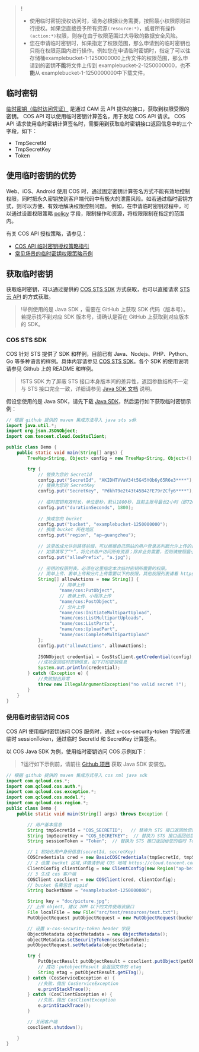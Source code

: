 >!
> - 使用临时密钥授权访问时，请务必根据业务需要，按照最小权限原则进行授权。如果您直接授予所有资源`(resource:*)`，或者所有操作`(action:*)`权限，则存在由于权限范围过大导致的数据安全风险。
> - 您在申请临时密钥时，如果指定了权限范围，那么申请到的临时密钥也只能在权限范围内进行操作。例如您在申请临时密钥时，指定了可以往存储桶examplebucket-1-1250000000上传文件的权限范围，那么申请到的密钥**不能**将文件上传到 examplebucket-2-1250000000，也**不能**从 examplebucket-1-1250000000中下载文件。
> 

## 临时密钥

[临时密钥（临时访问凭证）](https://cloud.tencent.com/document/product/598/33416) 是通过 CAM 云 API 提供的接口，获取到权限受限的密钥。
 COS API 可以使用临时密钥计算签名，用于发起 COS API 请求。
 COS API 请求使用临时密钥计算签名时，需要用到获取临时密钥接口返回信息中的三个字段，如下：
- TmpSecretId
- TmpSecretKey
- Token 

## 使用临时密钥的优势

Web、iOS、Android 使用 COS 时，通过固定密钥计算签名方式不能有效地控制权限，同时把永久密钥放到客户端代码中有极大的泄露风险。如若通过临时密钥方式，则可以方便、有效地解决权限控制问题。
例如，在申请临时密钥过程中，可以通过设置权限策略 [policy](https://cloud.tencent.com/document/product/436/31923#policy) 字段，限制操作和资源，将权限限制在指定的范围内。

有关 COS API 授权策略，请参见：
- [COS API 临时密钥授权策略指引](https://cloud.tencent.com/document/product/436/31923)
- [常见场景的临时密钥权限策略示例](https://cloud.tencent.com/document/product/436/31923#.E5.B8.B8.E8.A7.81.E5.9C.BA.E6.99.AF.E6.8E.88.E6.9D.83.E7.AD.96.E7.95.A5)

## 获取临时密钥

获取临时密钥，可以通过提供的 [COS STS SDK](https://github.com/tencentyun/qcloud-cos-sts-sdk) 方式获取，也可以直接请求 [STS 云 API](https://cloud.tencent.com/document/product/598/33416) 的方式获取。


>!举例使用的是 Java SDK ，需要在 GitHub 上获取 SDK 代码（版本号）。若提示找不到对应 SDK 版本号，请确认是否在 GitHub 上获取到对应版本的 SDK。

### COS STS SDK 

COS 针对 STS 提供了 SDK 和样例，目前已有 Java、Nodejs、PHP、Python、Go 等多种语言的样例。具体内容请参见 [COS STS SDK](https://github.com/tencentyun/qcloud-cos-sts-sdk)。各个 SDK 的使用说明请参见 Github 上的 README 和样例。

>!STS SDK 为了屏蔽 STS 接口本身版本间的差异性，返回参数结构不一定与 STS 接口完全一致，详细请参见 [Java SDK 文档](https://github.com/tencentyun/qcloud-cos-sts-sdk/tree/master/java) 说明。

假设您使用的是 Java SDK，请先下载 [Java SDK](https://github.com/tencentyun/qcloud-cos-sts-sdk/tree/master/java)，然后运行如下获取临时密钥示例：

```java
// 根据 github 提供的 maven 集成方法导入 java sts sdk 
import java.util.*;
import org.json.JSONObject; 
import com.tencent.cloud.CosStsClient;

public class Demo {
    public static void main(String[] args) {
        TreeMap<String, Object> config = new TreeMap<String, Object>();

		try {
		    // 替换为您的 SecretId 
		    config.put("SecretId", "AKIDHTVVaV34t5G45YOb6y65R6e3****");
		    // 替换为您的 SecretKey
		    config.put("SecretKey", "PdkhT9e2t43t45B42FE79rZCfy6****");
		
		    // 临时密钥有效时长，单位是秒，默认1800秒，目前主账号最长2小时（即7200秒），子账号最长36小时（即129600秒）
		    config.put("durationSeconds", 1800);
		
		    // 换成您的 bucket
		    config.put("bucket", "examplebucket-1250000000");
		    // 换成 bucket 所在地区
		    config.put("region", "ap-guangzhou");
		
		    // 这里改成允许的路径前缀，可以根据自己网站的用户登录态判断允许上传的具体路径，例子：a.jpg 或者 a/* 或者 * 。
			// 如果填写了“*”，将允许用户访问所有资源；除非业务需要，否则请按照最小权限原则授予用户相应的访问权限范围。
		    config.put("allowPrefix", "a.jpg");
		
		    // 密钥的权限列表。必须在这里指定本次临时密钥所需要的权限。
			// 简单上传、表单上传和分片上传需要以下的权限，其他权限列表请看 https://cloud.tencent.com/document/product/436/31923
		    String[] allowActions = new String[] {
		            // 简单上传
		            "name/cos:PutObject",
				    // 表单上传、小程序上传
					"name/cos:PostObject",
		            // 分片上传
		            "name/cos:InitiateMultipartUpload",
		            "name/cos:ListMultipartUploads",
		            "name/cos:ListParts",
		            "name/cos:UploadPart",
		            "name/cos:CompleteMultipartUpload"
		    };
		    config.put("allowActions", allowActions);
		
		    JSONObject credential = CosStsClient.getCredential(config);
			//成功返回临时密钥信息，如下打印密钥信息
		    System.out.println(credential);
		} catch (Exception e) {
			//失败抛出异常
		    throw new IllegalArgumentException("no valid secret !");
		}
    }
}
```

### 使用临时密钥访问 COS

 COS API 使用临时密钥访问 COS 服务时，通过 x-cos-security-token 字段传递临时 sessionToken，通过临时 SecretId 和 SecretKey 计算签名。

以 COS Java SDK 为例，使用临时密钥访问 COS 示例如下：
>?运行如下示例前，请前往 [Github 项目](https://github.com/tencentyun/cos-java-sdk-v5) 获取 Java SDK 安装包。

```java
// 根据 github 提供的 maven 集成方式导入 cos xml java sdk
import com.qcloud.cos.*;
import com.qcloud.cos.auth.*;
import com.qcloud.cos.exception.*;
import com.qcloud.cos.model.*;
import com.qcloud.cos.region.*;
public class Demo {
    public static void main(String[] args) throws Exception {

        // 用户基本信息
        String tmpSecretId = "COS_SECRETID";   // 替换为 STS 接口返回给您的临时 SecretId 
        String tmpSecretKey = "COS_SECRETKEY";  // 替换为 STS 接口返回给您的临时 SecretKey
        String sessionToken = "Token";  // 替换为 STS 接口返回给您的临时 Token

        // 1 初始化用户身份信息(secretId, secretKey)
        COSCredentials cred = new BasicCOSCredentials(tmpSecretId, tmpSecretKey);
        // 2 设置 bucket 区域,详情请参阅 COS 地域 https://cloud.tencent.com/document/product/436/6224
        ClientConfig clientConfig = new ClientConfig(new Region("ap-beijing"));
        // 3 生成 cos 客户端
        COSClient cosclient = new COSClient(cred, clientConfig);
        // bucket 名需包含 appid
        String bucketName = "examplebucket-1250000000";

        String key = "doc/picture.jpg";
        // 上传 object, 建议 20M 以下的文件使用该接口
        File localFile = new File("src/test/resources/text.txt");
        PutObjectRequest putObjectRequest = new PutObjectRequest(bucketName, key, localFile);

        // 设置 x-cos-security-token header 字段
        ObjectMetadata objectMetadata = new ObjectMetadata();
        objectMetadata.setSecurityToken(sessionToken);
        putObjectRequest.setMetadata(objectMetadata);

        try {
            PutObjectResult putObjectResult = cosclient.putObject(putObjectRequest);
            // 成功：putobjectResult 会返回文件的 etag
            String etag = putObjectResult.getETag();
        } catch (CosServiceException e) {
			//失败，抛出 CosServiceException
            e.printStackTrace();
        } catch (CosClientException e) {
			//失败，抛出 CosClientException
            e.printStackTrace();
        }

        // 关闭客户端
        cosclient.shutdown();

    }
}
```

